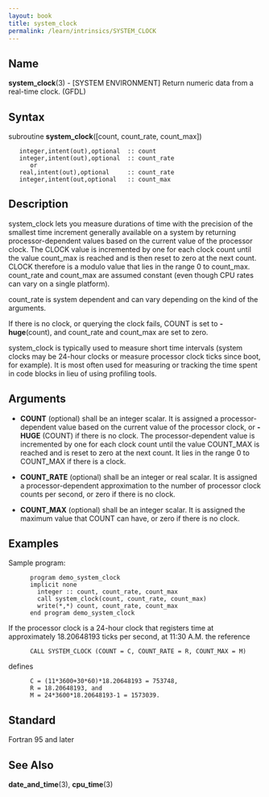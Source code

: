```yaml
---
layout: book
title: system_clock
permalink: /learn/intrinsics/SYSTEM_CLOCK
---
```

## __Name__

__system\_clock__(3) - \[SYSTEM ENVIRONMENT\] Return numeric data from a real-time clock.
(GFDL)

## __Syntax__

subroutine __system\_clock__(\[count, count\_rate, count\_max\])

```
   integer,intent(out),optional  :: count
   integer,intent(out),optional  :: count_rate
      or
   real,intent(out),optional     :: count_rate
   integer,intent(out,optional   :: count_max
```

## __Description__

system\_clock lets you measure durations of time with the precision of
the smallest time increment generally available on a system by returning
processor-dependent values based on the current value of the processor
clock. The CLOCK value is incremented by one for each clock count until
the value count\_max is reached and is then reset to zero at the next
count. CLOCK therefore is a modulo value that lies in the range 0 to
count\_max. count\_rate and count\_max are assumed constant (even though
CPU rates can vary on a single platform).

count\_rate is system dependent and can vary depending on the kind of
the arguments.

If there is no clock, or querying the clock fails, COUNT is set to
__-huge__(count), and count\_rate and count\_max are set to zero.

system\_clock is typically used to measure short time intervals (system
clocks may be 24-hour clocks or measure processor clock ticks since
boot, for example). It is most often used for measuring or tracking the
time spent in code blocks in lieu of using profiling tools.

## __Arguments__

  - __COUNT__
    (optional) shall be an integer scalar. It is assigned a
    processor-dependent value based on the current value of the
    processor clock, or __-HUGE__ (COUNT) if there is no clock. The
    processor-dependent value is incremented by one for each clock count
    until the value COUNT\_MAX is reached and is reset to zero at the
    next count. It lies in the range 0 to COUNT\_MAX if there is a
    clock.

  - __COUNT\_RATE__
    (optional) shall be an integer or real scalar. It is assigned a
    processor-dependent approximation to the number of processor clock
    counts per second, or zero if there is no clock.

  - __COUNT\_MAX__
    (optional) shall be an integer scalar. It is assigned the maximum
    value that COUNT can have, or zero if there is no clock.

## __Examples__

Sample program:

```
      program demo_system_clock
      implicit none
        integer :: count, count_rate, count_max
        call system_clock(count, count_rate, count_max)
        write(*,*) count, count_rate, count_max
      end program demo_system_clock
```

If the processor clock is a 24-hour clock that registers time at
approximately 18.20648193 ticks per second, at 11:30 A.M. the reference

```
      CALL SYSTEM_CLOCK (COUNT = C, COUNT_RATE = R, COUNT_MAX = M)
```

defines

```
      C = (11*3600+30*60)*18.20648193 = 753748,
      R = 18.20648193, and
      M = 24*3600*18.20648193-1 = 1573039.
```

## __Standard__

Fortran 95 and later

## __See Also__

__date\_and\_time__(3), __cpu\_time__(3)
